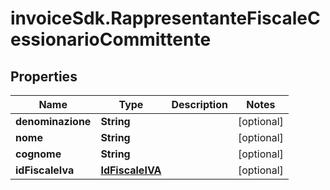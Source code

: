 # invoiceSdk.RappresentanteFiscaleCessionarioCommittente

## Properties

Name | Type | Description | Notes
------------ | ------------- | ------------- | -------------
**denominazione** | **String** |  | [optional] 
**nome** | **String** |  | [optional] 
**cognome** | **String** |  | [optional] 
**idFiscaleIva** | [**IdFiscaleIVA**](IdFiscaleIVA.md) |  | [optional] 


